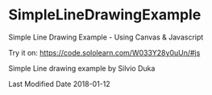 # SimpleLineDrawingExample

Simple Line Drawing Example - Using Canvas &amp; Javascript

Try it on: https://code.sololearn.com/W033Y28y0uUn/#js

Simple Line drawing example by Silvio Duka

Last Modified Date 2018-01-12
